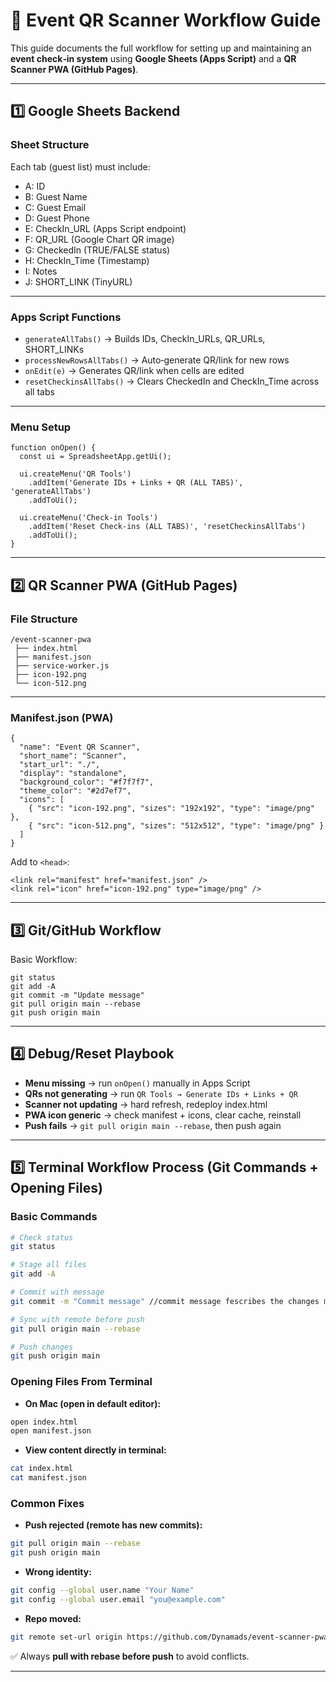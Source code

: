 # 📘 Event QR Scanner Workflow Guide

This guide documents the full workflow for setting up and maintaining an **event check‑in system** using **Google Sheets (Apps Script)** and a **QR Scanner PWA (GitHub Pages)**.

---

## 1️⃣ Google Sheets Backend

### Sheet Structure
Each tab (guest list) must include:

- A: ID
- B: Guest Name
- C: Guest Email
- D: Guest Phone
- E: CheckIn_URL (Apps Script endpoint)
- F: QR_URL (Google Chart QR image)
- G: CheckedIn (TRUE/FALSE status)
- H: CheckIn_Time (Timestamp)
- I: Notes
- J: SHORT_LINK (TinyURL)

---

### Apps Script Functions
- `generateAllTabs()` → Builds IDs, CheckIn_URLs, QR_URLs, SHORT_LINKs
- `processNewRowsAllTabs()` → Auto‑generate QR/link for new rows
- `onEdit(e)` → Generates QR/link when cells are edited
- `resetCheckinsAllTabs()` → Clears CheckedIn and CheckIn_Time across all tabs

---

### Menu Setup
```
function onOpen() {
  const ui = SpreadsheetApp.getUi();

  ui.createMenu('QR Tools')
    .addItem('Generate IDs + Links + QR (ALL TABS)', 'generateAllTabs')
    .addToUi();

  ui.createMenu('Check-in Tools')
    .addItem('Reset Check-ins (ALL TABS)', 'resetCheckinsAllTabs')
    .addToUi();
}
```

---

## 2️⃣ QR Scanner PWA (GitHub Pages)

### File Structure
```
/event-scanner-pwa
 ├── index.html
 ├── manifest.json
 ├── service-worker.js
 ├── icon-192.png
 └── icon-512.png
```

---

### Manifest.json (PWA)
```
{
  "name": "Event QR Scanner",
  "short_name": "Scanner",
  "start_url": "./",
  "display": "standalone",
  "background_color": "#f7f7f7",
  "theme_color": "#2d7ef7",
  "icons": [
    { "src": "icon-192.png", "sizes": "192x192", "type": "image/png" },
    { "src": "icon-512.png", "sizes": "512x512", "type": "image/png" }
  ]
}
```

Add to `<head>`:
```
<link rel="manifest" href="manifest.json" />
<link rel="icon" href="icon-192.png" type="image/png" />
```

---

## 3️⃣ Git/GitHub Workflow

Basic Workflow:
```
git status
git add -A
git commit -m "Update message"
git pull origin main --rebase
git push origin main
```

---

## 4️⃣ Debug/Reset Playbook

- **Menu missing** → run `onOpen()` manually in Apps Script
- **QRs not generating** → run `QR Tools → Generate IDs + Links + QR`
- **Scanner not updating** → hard refresh, redeploy index.html
- **PWA icon generic** → check manifest + icons, clear cache, reinstall
- **Push fails** → `git pull origin main --rebase`, then push again

---

## 5️⃣ Terminal Workflow Process (Git Commands + Opening Files)

### Basic Commands
```bash
# Check status
git status

# Stage all files
git add -A

# Commit with message
git commit -m "Commit message" //commit message fescribes the changes made

# Sync with remote before push
git pull origin main --rebase

# Push changes
git push origin main
```

### Opening Files From Terminal
- **On Mac (open in default editor):**
```bash
open index.html
open manifest.json
```

- **View content directly in terminal:**
```bash
cat index.html
cat manifest.json
```

### Common Fixes
- **Push rejected (remote has new commits):**
```bash
git pull origin main --rebase
git push origin main
```

- **Wrong identity:**
```bash
git config --global user.name "Your Name"
git config --global user.email "you@example.com"
```

- **Repo moved:**
```bash
git remote set-url origin https://github.com/Dynamads/event-scanner-pwa.git
```

✅ Always **pull with rebase before push** to avoid conflicts.

---
